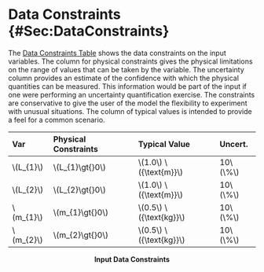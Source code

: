 # Data Constraints {#Sec:DataConstraints}

The [Data Constraints Table](./SecDataConstraints.md#Table:InDataConstraints) shows the data constraints on the input variables. The column for physical constraints gives the physical limitations on the range of values that can be taken by the variable. The uncertainty column provides an estimate of the confidence with which the physical quantities can be measured. This information would be part of the input if one were performing an uncertainty quantification exercise. The constraints are conservative to give the user of the model the flexibility to experiment with unusual situations. The column of typical values is intended to provide a feel for a common scenario.

<div id="Table:InDataConstraints"></div>

|Var         |Physical Constraints|Typical Value              |Uncert.    |
|:-----------|:-------------------|:--------------------------|:----------|
|\\(L\_{1}\\)|\\(L\_{1}\gt{}0\\)  |\\(1.0\\) \\({\text{m}}\\) |10\\(\\%\\)|
|\\(L\_{2}\\)|\\(L\_{2}\gt{}0\\)  |\\(1.0\\) \\({\text{m}}\\) |10\\(\\%\\)|
|\\(m\_{1}\\)|\\(m\_{1}\gt{}0\\)  |\\(0.5\\) \\({\text{kg}}\\)|10\\(\\%\\)|
|\\(m\_{2}\\)|\\(m\_{2}\gt{}0\\)  |\\(0.5\\) \\({\text{kg}}\\)|10\\(\\%\\)|

**<p align="center">Input Data Constraints</p>**
